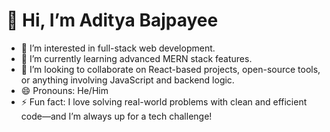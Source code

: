 # 👋 Hi, I’m Aditya Bajpayee

- 👀 I’m interested in full-stack web development.
- 🌱 I’m currently learning advanced MERN stack features.
- 💞️ I’m looking to collaborate on React-based projects, open-source tools, or anything involving JavaScript and backend logic.
- 😄 Pronouns: He/Him
- ⚡ Fun fact: I love solving real-world problems with clean and efficient code—and I’m always up for a tech challenge!
